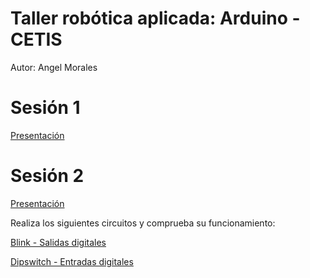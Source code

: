 # Taller robótica aplicada: Arduino - CETIS

Autor: Angel Morales

# Sesión 1
[Presentación](https://www.canva.com/design/DAD7pNUmb-g/gui4k_kAUmm3ORPKMxsVkA/view?utm_content=DAD7pNUmb-g&utm_campaign=designshare&utm_medium=link&utm_source=viewer)

# Sesión 2
[Presentación](https://drive.google.com/file/d/10wgm6KAVbPp9btDyUMiWFvAJ4mq6KI9p/view?usp=sharing)

Realiza los siguientes circuitos y comprueba su funcionamiento:

[Blink - Salidas digitales](https://github.com/angelumoca21/ArduinoCETIS/tree/main/1.blink)

[Dipswitch - Entradas digitales](https://github.com/angelumoca21/ArduinoCETIS/tree/main/2.dipswitch)